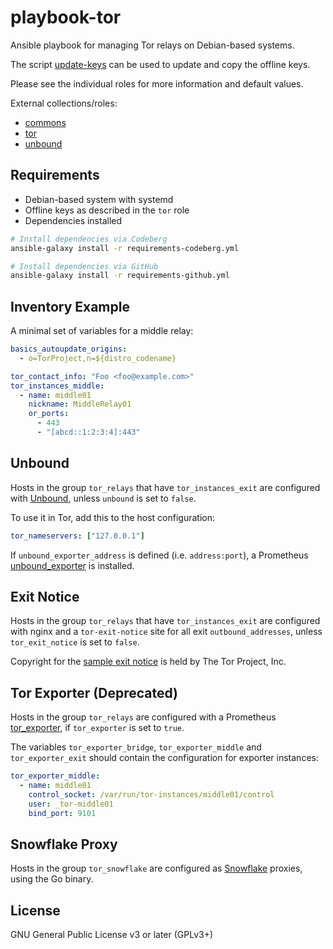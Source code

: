 # playbook-tor

Ansible playbook for managing Tor relays on Debian-based systems.

The script [update-keys](update-keys) can be used to update and copy the
offline keys.

Please see the individual roles for more information and default values.

External collections/roles:

- [commons](https://codeberg.org/alxndr42/ansible-commons)
- [tor](https://codeberg.org/alxndr42/ansible-tor)
- [unbound](https://codeberg.org/alxndr42/ansible-unbound)

## Requirements

- Debian-based system with systemd
- Offline keys as described in the `tor` role
- Dependencies installed

```bash
# Install dependencies via Codeberg
ansible-galaxy install -r requirements-codeberg.yml

# Install dependencies via GitHub
ansible-galaxy install -r requirements-github.yml
```

## Inventory Example

A minimal set of variables for a middle relay:

```yaml
basics_autoupdate_origins:
  - o=TorProject,n=${distro_codename}

tor_contact_info: "Foo <foo@example.com>"
tor_instances_middle:
  - name: middle01
    nickname: MiddleRelay01
    or_ports:
      - 443
      - "[abcd::1:2:3:4]:443"
```

## Unbound

Hosts in the group `tor_relays` that have `tor_instances_exit` are configured
with [Unbound][], unless `unbound` is set to `false`.

To use it in Tor, add this to the host configuration:

```yaml
tor_nameservers: ["127.0.0.1"]
```

If `unbound_exporter_address` is defined (i.e. `address:port`), a Prometheus
[unbound_exporter][] is installed.

[unbound]: https://unbound.docs.nlnetlabs.nl/
[unbound_exporter]: https://github.com/letsencrypt/unbound_exporter

## Exit Notice

Hosts in the group `tor_relays` that have `tor_instances_exit` are configured
with nginx and a `tor-exit-notice` site for all exit `outbound_addresses`,
unless `tor_exit_notice` is set to `false`.

Copyright for the [sample exit notice][] is held by The Tor Project, Inc.

[sample exit notice]: roles/tor-exit-notice/files/tor-exit-notice/index.html

## Tor Exporter (Deprecated)

Hosts in the group `tor_relays` are configured with a Prometheus
[tor_exporter][], if `tor_exporter` is set to `true`.

The variables `tor_exporter_bridge`, `tor_exporter_middle` and
`tor_exporter_exit` should contain the configuration for exporter instances:

```yaml
tor_exporter_middle:
  - name: middle01
    control_socket: /var/run/tor-instances/middle01/control
    user: _tor-middle01
    bind_port: 9101
```

[tor_exporter]: https://github.com/atx/prometheus-tor_exporter

## Snowflake Proxy

Hosts in the group `tor_snowflake` are configured as [Snowflake][] proxies,
using the Go binary.

[snowflake]: https://snowflake.torproject.org/

## License

GNU General Public License v3 or later (GPLv3+)
